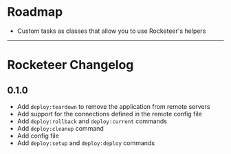# Roadmap

- Custom tasks as classes that allow you to use Rocketeer's helpers

------------

# Rocketeer Changelog

0.1.0
-----

- Add `deploy:teardown` to remove the application from remote servers
- Add support for the connections defined in the remote config file
- Add `deploy:rollback` and `deploy:current` commands
- Add `deploy:cleanup` command
- Add config file
- Add `deploy:setup` and `deploy:deploy` commands